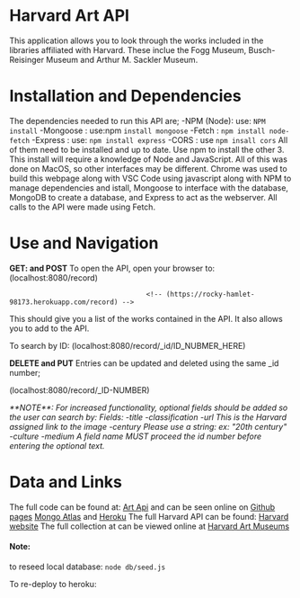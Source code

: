 # Harvard Art API


This application allows you to look through the works included in the libraries affiliated with Harvard. These inclue the Fogg Museum, Busch-Reisinger Museum and Arthur M. Sackler Museum.  


# **Installation and Dependencies**
The dependencies needed to run this API are; 
    -NPM (Node): use: `NPM install`
    -Mongoose : use:npm `install mongoose`
    -Fetch : `npm install node-fetch`
    -Express : use: `npm install express`
    -CORS : use `npm insall cors`
All of them need to be installed and up to date. Use npm to install the other 3. This install will require a knowledge of Node and JavaScript. All of this was done on MacOS, so other interfaces may be different. Chrome was used to build this webpage along with VSC Code using javascript along with NPM to manage dependencies and istall, Mongoose to interface with the database, MongoDB to create a database, and Express to act as the webserver. All calls to the API were made using Fetch.

# **Use and Navigation**
**GET: and POST**
To open the API, open your browser to: (localhost:8080/record) 

                                      <!-- (https://rocky-hamlet-98173.herokuapp.com/record) -->

This should give you a list of the works contained in the API. It also allows you to add to the API. 

To search by ID: (localhost:8080/record/_id/ID_NUBMER_HERE)
                <!-- (https://rocky-hamlet-98173.herokuapp.com/record/_id/idValue) -->

**DELETE and PUT**
Entries can be updated and deleted using the same _id number;

(localhost:8080/record/_ID-NUMBER)
<!-- (https://rocky-hamlet-98173.herokuapp.com/record/_idValue) -->

<em>
**NOTE**: For increased functionality, optional fields should be added so the user can search by:
Fields:
    -title
    -classification
    -url  <em>This is the Harvard assigned link to the image</em>
    -century  <em>Please use a string: ex: "20th century" </em>
    -culture
    -medium
 A field name MUST proceed the id number before entering the optional text.
</em>


# **Data and Links**
The full code can be found at: [Art Api](https://github.com/butterfly1of4/art_api) and can be seen online on [Github pages](https://butterfly1of4.github.io/art_api/) [Mongo Atlas](link) and [Heroku](https://rocky-hamlet-98173.herokuapp.com/)
The full Harvard API can be found: 
[Harvard website](https://github.com/harvardartmuseums/api-docs)
The full collection at can be viewed online at [Harvard Art Museums](https://www.harvardartmuseums.org/)


#### Note: 
to reseed local database: 
```node db/seed.js```

To re-deploy to heroku: 
```
